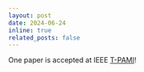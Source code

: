 ```yaml
---
layout: post
date: 2024-06-24
inline: true
related_posts: false
---
```


One paper is accepted at IEEE [T-PAMI](https://ieeexplore.ieee.org/xpl/RecentIssue.jsp?punumber=34)!
